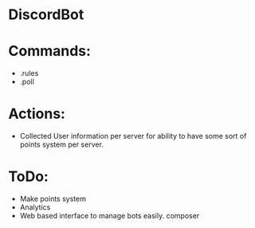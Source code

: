 DiscordBot
=====

Commands:
==
* .rules
* .poll

Actions:
==
* Collected User information per server for ability to have some sort of points system per server.

ToDo:
==
* Make points system
* Analytics
* Web based interface to manage bots easily.
composer 